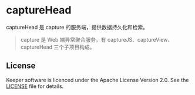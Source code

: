 # captureHead

captureHead 是 capture 的服务端，提供数据持久化和检索。

> capture 是 Web 端异常聚合服务，有 captureJS、captureView、captureHead 三个子项目构成。

## License

Keeper software is licenced under the Apache License Version 2.0. See the [LICENSE](https://github.com/lazecoding/captureHead/blob/main/LICENSE) file for details.